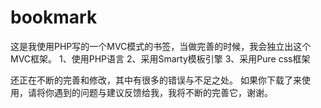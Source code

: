 bookmark
========

这是我使用PHP写的一个MVC模式的书签，当做完善的时候，我会独立出这个MVC框架。
1、使用PHP语言
2、采用Smarty模板引擎
3、采用Pure css框架

还正在不断的完善和修改，其中有很多的错误与不足之处。
如果你下载了来使用，请将你遇到的问题与建议反馈给我，我将不断的完善它，谢谢。

